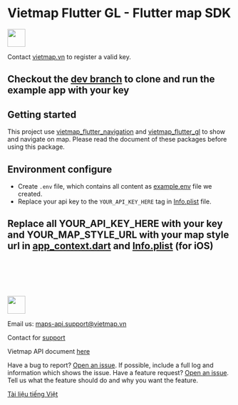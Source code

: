 # Vietmap Flutter GL - Flutter map SDK
[<img src="https://bizweb.dktcdn.net/100/415/690/themes/804206/assets/logo.png?1689561872933" height="40"/> </p>](https://bit.ly/vietmap-api)

 
Contact [vietmap.vn](https://bit.ly/vietmap-api) to register a valid key.
## Checkout the [dev branch](https://github.com/vietmap-company/flutter-navigation-example/tree/dev) to clone and run the example app with your key
 
## Getting started
This project use [vietmap_flutter_navigation](https://pub.dev/packages/vietmap_flutter_navigation) and [vietmap_flutter_gl](https://pub.dev/packages/vietmap_flutter_gl) to show and navigate on map. Please read the document of these packages before using this package.

## Environment configure
- Create `.env` file, which contains all content as [example.env](/.env) file we created.
- Replace your api key to the `YOUR_API_KEY_HERE` tag in [Info.plist](/ios/Runner/Info.plist) file.
## Replace all YOUR_API_KEY_HERE with your key and YOUR_MAP_STYLE_URL with your map style url in [app_context.dart](/lib/di/app_context.dart) and [Info.plist](/ios/Runner/Info.plist) (for iOS)  
<br></br>
<br></br>

[<img src="https://bizweb.dktcdn.net/100/415/690/themes/804206/assets/logo.png?1689561872933" height="40"/> </p>](https://vietmap.vn/maps-api)
Email us: [maps-api.support@vietmap.vn](mailto:maps-api.support@vietmap.vn)


Contact for [support](https://vietmap.vn/lien-he)

Vietmap API document [here](https://maps.vietmap.vn/docs/map-api/overview/)

Have a bug to report? [Open an issue](https://github.com/vietmap-company/flutter-map-sdk/issues). If possible, include a full log and information which shows the issue.
Have a feature request? [Open an issue](https://github.com/vietmap-company/flutter-map-sdk/issues). Tell us what the feature should do and why you want the feature.

[Tài liệu tiếng Việt](./README.vi.md)